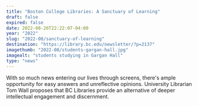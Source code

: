 ```yaml
---
title: "Boston College Libraries: A Sanctuary of Learning"
draft: false
expired: false
date: 2022-08-26T22:22:07-04:00
year: "2022"
slug: "2022-08/sanctuary-of-learning"
destination: "https://library.bc.edu/newsletter/?p=2137"
imagethumb: "2022-08/students-gargan-hall.jpg"
imagealt: "students studying in Gargan Hall"
type: "news"
---
```


With so much news entering our lives through screens, there's ample opportunity for easy answers and unreflective opinions. University Librarian Tom Wall proposes that BC Libraries provide an alternative of deeper intellectual engagement and discernment. 